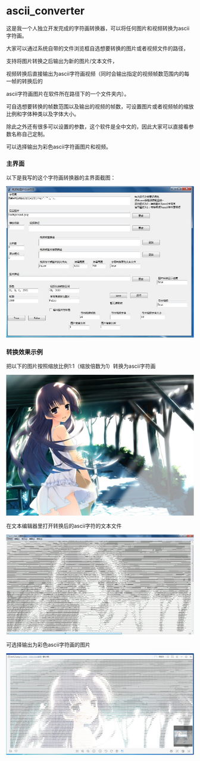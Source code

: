 # ascii_converter
这是我一个人独立开发完成的字符画转换器，可以将任何图片和视频转换为ascii字符画。

大家可以通过系统自带的文件浏览框自选想要转换的图片或者视频文件的路径，

支持将图片转换之后输出为新的图片/文本文件，

视频转换后直接输出为ascii字符画视频（同时会输出指定的视频帧数范围内的每一帧的转换后的

ascii字符画图片在软件所在路径下的一个文件夹内）。

可自选想要转换的帧数范围以及输出的视频的帧数，可设置图片或者视频帧的缩放比例和字体种类以及字体大小。

除此之外还有很多可以设置的参数，这个软件是全中文的，因此大家可以直接看参数名称自己定制。

可以选择输出为彩色ascii字符画图片和视频。

### 主界面

以下是我写的这个字符画转换器的主界面截图：

![image](previews/1.jpg)

### 转换效果示例

把以下的图片按照缩放比例1:1（缩放倍数为1）转换为ascii字符画

![image](previews/2.jpg)

在文本编辑器里打开转换后的ascii字符的文本文件

![image](previews/3.jpg)

可选择输出为彩色ascii字符画的图片

![image](previews/4.jpg)

